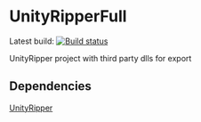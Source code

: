 # UnityRipperFull
Latest build: [![Build status](https://ci.appveyor.com/api/projects/status/2un28pioo3kchuw8?svg=true)](https://ci.appveyor.com/project/mafaca/unityripperfull)


UnityRipper project with third party dlls for export

## Dependencies
[UnityRipper](https://github.com/mafaca/UnityRipper)
